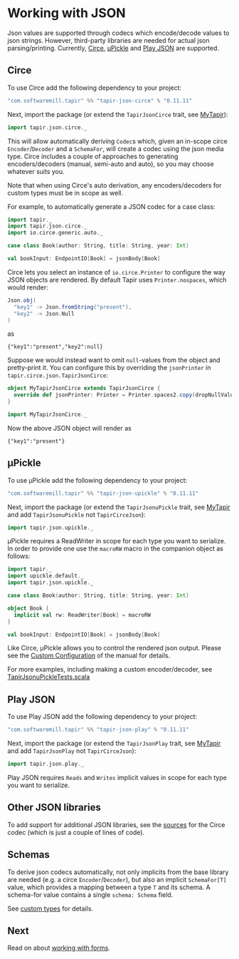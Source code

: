 # Working with JSON

Json values are supported through codecs which encode/decode values to json strings. However, third-party libraries are
needed for actual json parsing/printing. Currently, [Circe](https://github.com/circe/circe), 
[µPickle](http://www.lihaoyi.com/upickle/) and [Play JSON](https://github.com/playframework/play-json) are supported.

## Circe

To use Circe add the following dependency to your project:

```scala
"com.softwaremill.tapir" %% "tapir-json-circe" % "0.11.11"
```

Next, import the package (or extend the `TapirJsonCirce` trait, see [MyTapir](../mytapir.html)):

```scala
import tapir.json.circe._
```

This will allow automatically deriving `Codec`s which, given an in-scope circe `Encoder`/`Decoder` and a `SchemaFor`, 
will create a codec using the json media type. Circe includes a couple of approaches to generating encoders/decoders 
(manual, semi-auto and auto), so you may choose whatever suits you.

Note that when using Circe's auto derivation, any encoders/decoders for custom types must be in scope as well.

For example, to automatically generate a JSON codec for a case class:

```scala
import tapir._
import tapir.json.circe._
import io.circe.generic.auto._

case class Book(author: String, title: String, year: Int)

val bookInput: EndpointIO[Book] = jsonBody[Book]
```

Circe lets you select an instance of `io.circe.Printer` to configure the way JSON objects are rendered. By default 
Tapir uses `Printer.nospaces`, which would render:

```scala
Json.obj(
  "key1" -> Json.fromString("present"),
  "key2" -> Json.Null
)
```

as

```
{"key1":"present","key2":null}
```

Suppose we would instead want to omit `null`-values from the object and pretty-print it. You can configure this by 
overriding the `jsonPrinter` in `tapir.circe.json.TapirJsonCirce`:

```scala
object MyTapirJsonCirce extends TapirJsonCirce {
  override def jsonPrinter: Printer = Printer.spaces2.copy(dropNullValues = true)
}

import MyTapirJsonCirce._
```

Now the above JSON object will render as

```
{"key1":"present"}
```

## µPickle

To use µPickle add the following dependency to your project:

```scala
"com.softwaremill.tapir" %% "tapir-json-upickle" % "0.11.11"
```

Next, import the package (or extend the `TapirJsonuPickle` trait, see [MyTapir](../mytapir.html) and add `TapirJsonuPickle` not `TapirCirceJson`):

```scala
import tapir.json.upickle._
```

µPickle requires a ReadWriter in scope for each type you want to serialize. In order to provide one use the `macroRW` macro in the companion object as follows:

```scala
import tapir._
import upickle.default._
import tapir.json.upickle._

case class Book(author: String, title: String, year: Int)

object Book {
  implicit val rw: ReadWriter[Book] = macroRW
}

val bookInput: EndpointIO[Book] = jsonBody[Book]
```

Like Circe, µPickle allows you to control the rendered json output. Please see the [Custom Configuration](http://www.lihaoyi.com/upickle/#CustomConfiguration) of the manual for details.

For more examples, including making a custom encoder/decoder, see [TapirJsonuPickleTests.scala](https://github.com/softwaremill/tapir/blob/master/json/upickle/src/test/scala/tapir/json/upickle/TapirJsonuPickleTests.scala)

## Play JSON

To use Play JSON add the following dependency to your project:

```scala
"com.softwaremill.tapir" %% "tapir-json-play" % "0.11.11"
```

Next, import the package (or extend the `TapirJsonPlay` trait, see [MyTapir](../mytapir.html) and add `TapirJsonPlay` not `TapirCirceJson`):

```scala
import tapir.json.play._
```

Play JSON requires `Reads` and `Writes` implicit values in scope for each type you want to serialize. 

## Other JSON libraries

To add support for additional JSON libraries, see the
[sources](https://github.com/softwaremill/tapir/blob/master/json/circe/src/main/scala/tapir/json/circe/TapirJsonCirce.scala)
for the Circe codec (which is just a couple of lines of code).

## Schemas

To derive json codecs automatically, not only implicits from the base library are needed (e.g. a circe 
`Encoder`/`Decoder`), but also an implicit `SchemaFor[T]` value, which provides a mapping between a type `T` and its 
schema. A schema-for value contains a single `schema: Schema` field.

See [custom types](customtypes.html) for details.

## Next

Read on about [working with forms](forms.html).
